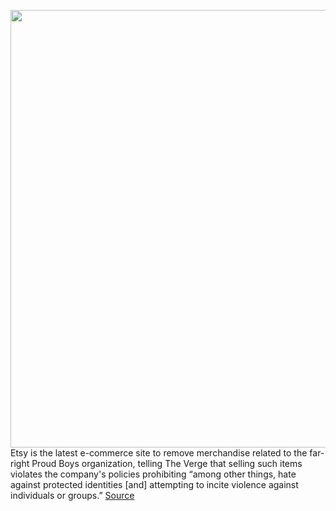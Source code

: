 <img src='https://cdn.vox-cdn.com/thumbor/S_P-2SLyNN11Q61wRgeyopFt38o=/0x0:5000x3333/1200x800/filters:focal(2100x1267:2900x2067)/cdn.vox-cdn.com/uploads/chorus_image/image/67587674/1228752934.jpg.0.jpg' width='700px' /><br/>
Etsy is the latest e-commerce site to remove merchandise related to the far-right Proud Boys organization, telling The Verge that selling such items violates the company's policies prohibiting “among other things, hate against protected identities [and] attempting to incite violence against individuals or groups.”
<a href='https://www.theverge.com/2020/10/6/21503847/proud-boy-merchandise-stand-back-stand-by-removed-etsy-amazon-teespring'> Source <a/>